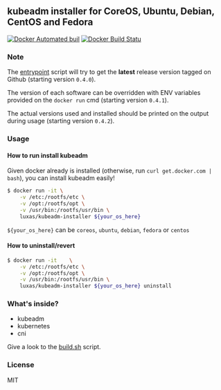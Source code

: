 ## kubeadm installer for CoreOS, Ubuntu, Debian, CentOS and Fedora


[![Docker Automated buil](https://img.shields.io/docker/automated/jrottenberg/ffmpeg.svg?style=flat-square)](https://hub.docker.com/r/xakra/kubeadm-installer/)
[![Docker Build Statu](https://img.shields.io/docker/build/jrottenberg/ffmpeg.svg?style=flat-square)](https://hub.docker.com/r/xakra/kubeadm-installer/)


### Note

The [entrypoint](files/entrypoint.sh) script will try to get the **latest** release version tagged on Github (starting version `0.4.0`).

The version of each software can be overridden with ENV variables provided on the `docker run` cmd (starting version `0.4.1`).

The actual versions used and installed should be printed on the output during usage (starting version `0.4.2`).


### Usage

#### How to run install kubeadm

Given docker already is installed (otherwise, run `curl get.docker.com | bash`), you can install kubeadm easily!

```bash
$ docker run -it \
	-v /etc:/rootfs/etc \
	-v /opt:/rootfs/opt \
	-v /usr/bin:/rootfs/usr/bin \
	luxas/kubeadm-installer ${your_os_here}
```

`${your_os_here}` can be `coreos`, `ubuntu`, `debian`, `fedora` or `centos`


#### How to uninstall/revert

```bash
$ docker run -it 	\
	-v /etc:/rootfs/etc \
	-v /opt:/rootfs/opt \
	-v /usr/bin:/rootfs/usr/bin \
	luxas/kubeadm-installer ${your_os_here} uninstall
```


### What's inside?

 - kubeadm
 - kubernetes
 - cni

Give a look to the [build.sh](scripts/build.sh) script.


### License

MIT
